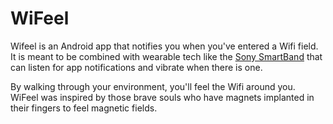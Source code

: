 # WiFeel

Wifeel is an Android app that notifies you when you've entered
a Wifi field. It is meant to be combined with wearable tech
like the [Sony SmartBand](http://www.sonymobile.com/global-en/products/smartwear/smartband-swr10/) that can listen for app notifications and vibrate
when there is one.

By walking through your environment, you'll feel the Wifi around you. WiFeel
was inspired by those brave souls who have magnets implanted in their fingers
to feel magnetic fields.
